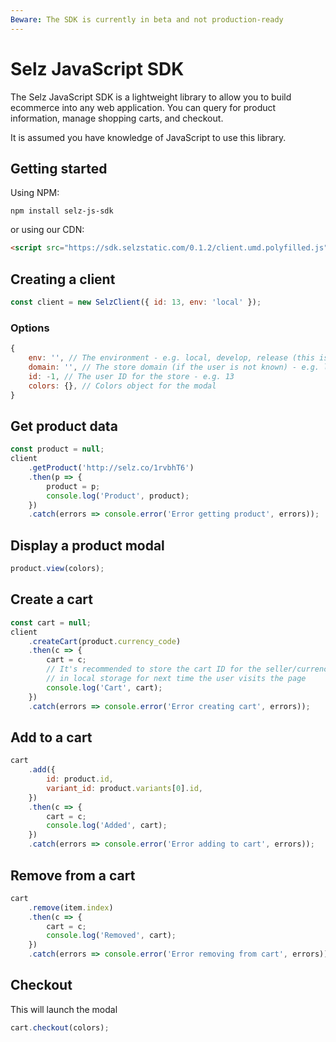 ```yaml
---
Beware: The SDK is currently in beta and not production-ready
---
```


# Selz JavaScript SDK

The Selz JavaScript SDK is a lightweight library to allow you to build ecommerce into any web application. You can query for product information, manage
shopping carts, and checkout.

It is assumed you have knowledge of JavaScript to use this library.

## Getting started

Using NPM:

```
npm install selz-js-sdk
```

or using our CDN:

```html
<script src="https://sdk.selzstatic.com/0.1.2/client.umd.polyfilled.js"></script>
```

## Creating a client

```javascript
const client = new SelzClient({ id: 13, env: 'local' });
```

### Options

```javascript
{
    env: '', // The environment - e.g. local, develop, release (this is for development only)
    domain: '', // The store domain (if the user is not known) - e.g. local.sampotts.me
    id: -1, // The user ID for the store - e.g. 13
    colors: {}, // Colors object for the modal
}
```

## Get product data

```javascript
const product = null;
client
    .getProduct('http://selz.co/1rvbhT6')
    .then(p => {
        product = p;
        console.log('Product', product);
    })
    .catch(errors => console.error('Error getting product', errors));
```

## Display a product modal

```javascript
product.view(colors);
```

## Create a cart

```javascript
const cart = null;
client
    .createCart(product.currency_code)
    .then(c => {
        cart = c;
        // It's recommended to store the cart ID for the seller/currency
        // in local storage for next time the user visits the page
        console.log('Cart', cart);
    })
    .catch(errors => console.error('Error creating cart', errors));
```

## Add to a cart

```javascript
cart
    .add({
        id: product.id,
        variant_id: product.variants[0].id,
    })
    .then(c => {
        cart = c;
        console.log('Added', cart);
    })
    .catch(errors => console.error('Error adding to cart', errors));
```

## Remove from a cart

```javascript
cart
    .remove(item.index)
    .then(c => {
        cart = c;
        console.log('Removed', cart);
    })
    .catch(errors => console.error('Error removing from cart', errors));
```

## Checkout

This will launch the modal

```javascript
cart.checkout(colors);
```
